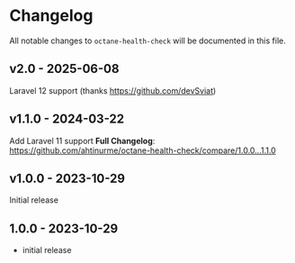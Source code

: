 # Changelog

All notable changes to `octane-health-check` will be documented in this file.

## v2.0 - 2025-06-08

Laravel 12 support (thanks https://github.com/devSviat)

## v1.1.0 - 2024-03-22

Add Laravel 11 support
**Full Changelog**: https://github.com/ahtinurme/octane-health-check/compare/1.0.0...1.1.0

## v1.0.0 - 2023-10-29

Initial release

## 1.0.0 - 2023-10-29

- initial release
